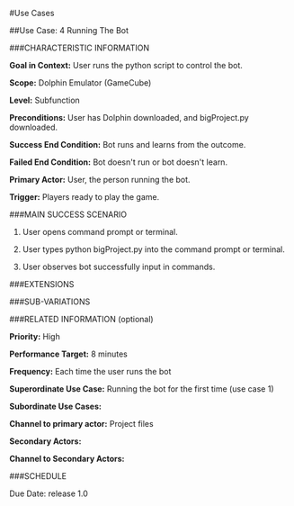#Use Cases

##Use Case: 4 Running The Bot

###CHARACTERISTIC INFORMATION

**Goal in Context:** User runs the python script to control the bot.

**Scope:** Dolphin Emulator (GameCube)

**Level:** Subfunction

**Preconditions:** User has Dolphin downloaded, and bigProject.py downloaded.

**Success End Condition:** Bot runs and learns from the outcome.

**Failed End Condition:** Bot doesn't run or bot doesn't learn.

**Primary Actor:** User, the person running the bot.

**Trigger:** Players ready to play the game.

###MAIN SUCCESS SCENARIO

1. User opens command prompt or terminal.

2. User types python bigProject.py into the command prompt or terminal.

3. User observes bot successfully input in commands.

###EXTENSIONS

###SUB-VARIATIONS

###RELATED INFORMATION (optional)

**Priority:** High

**Performance Target:** 8 minutes

**Frequency:** Each time the user runs the bot

**Superordinate Use Case:** Running the bot for the first time (use case 1)

**Subordinate Use Cases:**

**Channel to primary actor:** Project files

**Secondary Actors:**

**Channel to Secondary Actors:**

###SCHEDULE

Due Date: release 1.0
